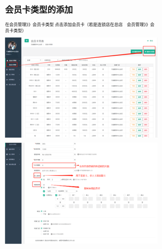 # 会员卡类型的添加

 在会员管理》》会员卡类型   点击添加会员卡（若是连锁店在总店　会员管理》》会员卡类型）

![](../.gitbook/assets/hui-yuan-qia-lei-xing.png)

![](../.gitbook/assets/2%20%2841%29.png)

